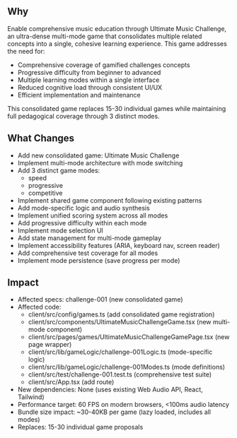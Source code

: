 ## Why
Enable comprehensive music education through Ultimate Music Challenge, an ultra-dense multi-mode game that consolidates multiple related concepts into a single, cohesive learning experience. This game addresses the need for:
- Comprehensive coverage of gamified challenges concepts
- Progressive difficulty from beginner to advanced
- Multiple learning modes within a single interface
- Reduced cognitive load through consistent UI/UX
- Efficient implementation and maintenance

This consolidated game replaces 15-30 individual games while maintaining full pedagogical coverage through 3 distinct modes.

## What Changes
- Add new consolidated game: Ultimate Music Challenge
- Implement multi-mode architecture with mode switching
- Add 3 distinct game modes:
  - speed
  - progressive
  - competitive
- Implement shared game component following existing patterns
- Add mode-specific logic and audio synthesis
- Implement unified scoring system across all modes
- Add progressive difficulty within each mode
- Implement mode selection UI
- Add state management for multi-mode gameplay
- Implement accessibility features (ARIA, keyboard nav, screen reader)
- Add comprehensive test coverage for all modes
- Implement mode persistence (save progress per mode)

## Impact
- Affected specs: challenge-001 (new consolidated game)
- Affected code:
  - client/src/config/games.ts (add consolidated game registration)
  - client/src/components/UltimateMusicChallengeGame.tsx (new multi-mode component)
  - client/src/pages/games/UltimateMusicChallengeGamePage.tsx (new page wrapper)
  - client/src/lib/gameLogic/challenge-001Logic.ts (mode-specific logic)
  - client/src/lib/gameLogic/challenge-001Modes.ts (mode definitions)
  - client/src/test/challenge-001.test.ts (comprehensive test suite)
  - client/src/App.tsx (add route)
- New dependencies: None (uses existing Web Audio API, React, Tailwind)
- Performance target: 60 FPS on modern browsers, <100ms audio latency
- Bundle size impact: ~30-40KB per game (lazy loaded, includes all modes)
- Replaces: 15-30 individual game proposals

